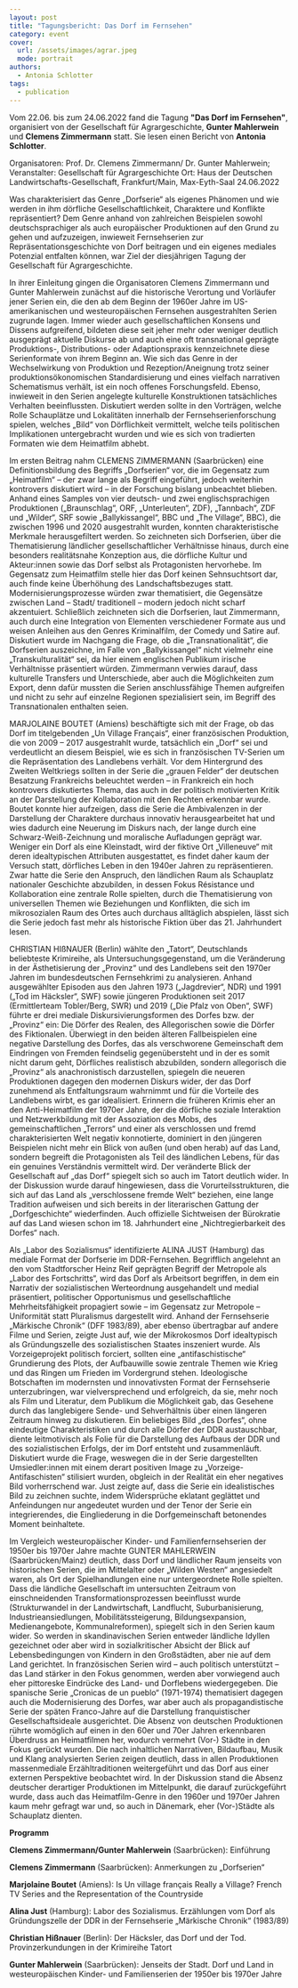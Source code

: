 ```yaml
---
layout: post
title: "Tagungsbericht: Das Dorf im Fernsehen"
category: event
cover:
  url: /assets/images/agrar.jpeg
  mode: portrait
authors:
  - Antonia Schlotter
tags:
  - publication
---
```


Vom 22.06. bis zum 24.06.2022 fand die Tagung **"Das Dorf im Fernsehen"**, organisiert von der Gesellschaft für Agrargeschichte, **Gunter Mahlerwein** und **Clemens Zimmermann** statt. Sie lesen einen Bericht von **Antonia Schlotter**.

<!-- more -->

Organisatoren: Prof. Dr. Clemens Zimmermann/ Dr. Gunter Mahlerwein; Veranstalter: Gesellschaft für Agrargeschichte
Ort: Haus der Deutschen Landwirtschafts-Gesellschaft, Frankfurt/Main, Max-Eyth-Saal
24.06.2022

Was charakterisiert das Genre „Dorfserie“ als eigenes Phänomen und wie werden in ihm dörfliche Gesellschaftlichkeit, Charaktere und Konflikte repräsentiert?
Dem Genre anhand von zahlreichen Beispielen sowohl deutschsprachiger als auch europäischer Produktionen auf den Grund zu gehen und aufzuzeigen, inwieweit Fernsehserien zur Repräsentationsgeschichte von Dorf beitragen und ein eigenes mediales Potenzial entfalten können, war Ziel der diesjährigen Tagung der Gesellschaft für Agrargeschichte.

In ihrer Einleitung gingen die Organisatoren Clemens Zimmermann und Gunter Mahlerwein zunächst auf die historische Verortung und Vorläufer jener Serien ein, die den ab dem Beginn der 1960er Jahre im US-amerikanischen und westeuropäischen Fernsehen ausgestrahlten Serien zugrunde lagen. Immer wieder auch gesellschaftlichen Konsens und Dissens aufgreifend, bildeten diese seit jeher mehr oder weniger deutlich ausgeprägt aktuelle Diskurse ab und auch eine oft transnational geprägte Produktions-, Distributions- oder Adaptionspraxis kennzeichnete diese Serienformate von ihrem Beginn an.
Wie sich das Genre in der Wechselwirkung von Produktion und Rezeption/Aneignung trotz seiner produktionsökonomischen Standardisierung und eines vielfach narrativen Schematismus verhält, ist ein noch offenes Forschungsfeld. Ebenso, inwieweit in den Serien angelegte kulturelle Konstruktionen tatsächliches Verhalten beeinflussten.
Diskutiert werden sollte in den Vorträgen, welche Rolle Schauplätze und Lokalitäten innerhalb der Fernsehserienforschung spielen, welches „Bild“ von Dörflichkeit vermittelt, welche teils politischen Implikationen untergebracht wurden und wie es sich von tradierten Formaten wie dem Heimatfilm abhebt.

Im ersten Beitrag nahm CLEMENS ZIMMERMANN (Saarbrücken) eine Definitionsbildung des Begriffs „Dorfserien“ vor, die im Gegensatz zum „Heimatfilm“ – der zwar lange als Begriff eingeführt, jedoch weiterhin kontrovers diskutiert wird – in der Forschung bislang unbeachtet blieben.
Anhand eines Samples von vier deutsch- und zwei englischsprachigen Produktionen („Braunschlag“, ORF, „Unterleuten“, ZDF), „Tannbach“, ZDF und „Wilder“, SRF sowie „Ballykissangel“, BBC und „The Village“, BBC), die zwischen 1996 und 2020 ausgestrahlt wurden, konnten charakteristische Merkmale herausgefiltert werden. So zeichneten sich Dorfserien, über die Thematisierung ländlicher gesellschaftlicher Verhältnisse hinaus, durch eine besonders realitätsnahe Konzeption aus, die dörfliche Kultur und Akteur:innen sowie das Dorf selbst als Protagonisten hervorhebe. Im Gegensatz zum Heimatfilm stelle hier das Dorf keinen Sehnsuchtsort dar, auch finde keine Überhöhung des Landschaftsbezuges statt. Modernisierungsprozesse würden zwar thematisiert, die Gegensätze zwischen Land – Stadt/ traditionell – modern jedoch nicht scharf akzentuiert. Schließlich zeichneten sich die Dorfserien, laut Zimmermann, auch durch eine Integration von Elementen verschiedener Formate aus und weisen Anleihen aus den Genres Kriminalfilm, der Comedy und Satire auf.
Diskutiert wurde im Nachgang die Frage, ob die „Transnationalität“, die Dorfserien auszeichne, im Falle von „Ballykissangel“ nicht vielmehr eine „Transkulturalität“ sei, da hier einem englischen Publikum irische Verhältnisse präsentiert würden. Zimmermann verwies darauf, dass kulturelle Transfers und Unterschiede, aber auch die Möglichkeiten zum Export, denn dafür mussten die Serien anschlussfähige Themen aufgreifen und nicht zu sehr auf einzelne Regionen spezialisiert sein, im Begriff des Transnationalen enthalten seien.


MARJOLAINE BOUTET (Amiens) beschäftigte sich mit der Frage, ob das Dorf im titelgebenden „Un Village Français“, einer französischen Produktion, die von 2009 – 2017 ausgestrahlt wurde, tatsächlich ein „Dorf“ sei und verdeutlicht an diesem Beispiel, wie es sich in französischen TV-Serien um die Repräsentation des Landlebens verhält. Vor dem Hintergrund des Zweiten Weltkriegs sollten in der Serie die „grauen Felder“ der deutschen Besatzung Frankreichs beleuchtet werden – in Frankreich ein hoch kontrovers diskutiertes Thema, das auch in der politisch motivierten Kritik an der Darstellung der Kollaboration mit den Rechten erkennbar wurde. Boutet konnte hier aufzeigen, dass die Serie die Ambivalenzen in der Darstellung der Charaktere durchaus innovativ herausgearbeitet hat und wies dadurch eine Neuerung im Diskurs nach, der lange durch eine Schwarz-Weiß-Zeichnung und moralische Aufladungen geprägt war. Weniger ein Dorf als eine Kleinstadt, wird der fiktive Ort „Villeneuve“ mit deren idealtypischen Attributen ausgestattet, es findet daher kaum der Versuch statt, dörfliches Leben in den 1940er Jahren zu repräsentieren.  
Zwar hatte die Serie den Anspruch, den ländlichen Raum als Schauplatz nationaler Geschichte abzubilden, in dessen Fokus Résistance und Kollaboration eine zentrale Rolle spielten, durch die Thematisierung von universellen Themen wie Beziehungen und Konflikten, die sich im mikrosozialen Raum des Ortes auch durchaus alltäglich abspielen, lässt sich die Serie jedoch fast mehr als historische Fiktion über das 21. Jahrhundert lesen.

CHRISTIAN HIßNAUER (Berlin) wählte den „Tatort“, Deutschlands beliebteste Krimireihe, als Untersuchungsgegenstand, um die Veränderung in der Ästhetisierung der „Provinz“ und des Landlebens seit den 1970er Jahren im bundesdeutschen Fernsehkrimi zu analysieren. Anhand ausgewählter Episoden aus den Jahren 1973 („Jagdrevier“, NDR) und 1991 („Tod im Häcksler“, SWF) sowie jüngeren Produktionen seit 2017 (Ermittlerteam Tobler/Berg, SWR) und 2019 („Die Pfalz von Oben“, SWF) führte er drei mediale Diskursivierungsformen des Dorfes bzw. der „Provinz“ ein: Die Dörfer des Realen, des Allegorischen sowie die Dörfer des Fiktionalen.
Überwiegt in den beiden älteren Fallbeispielen eine negative Darstellung des Dorfes, das als verschworene Gemeinschaft dem Eindringen von Fremden feindselig gegenübersteht und in der es somit nicht darum geht, Dörfliches realistisch abzubilden, sondern allegorisch die „Provinz“ als anachronistisch darzustellen, spiegeln die neueren Produktionen dagegen den modernen Diskurs wider, der das Dorf zunehmend als Entfaltungsraum wahrnimmt und für die Vorteile des Landlebens wirbt, es gar idealisiert.
Erinnern die früheren Krimis eher an den Anti-Heimatfilm der 1970er Jahre, der die dörfliche soziale Interaktion und Netzwerkbildung mit der Assoziation des Mobs, des gemeinschaftlichen „Terrors“ und einer als verschlossen und fremd charakterisierten Welt negativ konnotierte, dominiert in den jüngeren Beispielen nicht mehr ein Blick von außen (und oben herab) auf das Land, sondern begreift die Protagonisten als Teil des ländlichen Lebens, für das ein genuines Verständnis vermittelt wird. Der veränderte Blick der Gesellschaft auf „das Dorf“ spiegelt sich so auch im Tatort deutlich wider.
In der Diskussion wurde darauf hingewiesen, dass die Vorurteilsstrukturen, die sich auf das Land als „verschlossene fremde Welt“ beziehen, eine lange Tradition aufweisen und sich bereits in der literarischen Gattung der „Dorfgeschichte“ wiederfinden. Auch offizielle Sichtweisen der Bürokratie auf das Land wiesen schon im 18. Jahrhundert eine „Nichtregierbarkeit des Dorfes“ nach.


Als „Labor des Sozialismus“ identifizierte ALINA JUST (Hamburg) das mediale Format der Dorfserie im DDR-Fernsehen. Begrifflich angelehnt an den vom Stadtforscher Heinz Reif geprägten Begriff der Metropole als „Labor des Fortschritts“, wird das Dorf als Arbeitsort begriffen, in dem ein Narrativ der sozialistischen Werteordnung ausgehandelt und medial präsentiert, politischer Opportunismus und gesellschaftliche Mehrheitsfähigkeit propagiert sowie – im Gegensatz zur Metropole – Uniformität statt Pluralismus dargestellt wird.
Anhand der Fernsehserie „Märkische Chronik“ (DFF 1983/89), aber ebenso übertragbar auf andere Filme und Serien, zeigte Just auf, wie der Mikrokosmos Dorf idealtypisch als Gründungszelle des sozialistischen Staates inszeniert wurde. Als Vorzeigeprojekt politisch forciert, sollten eine „antifaschistische“ Grundierung des Plots, der Aufbauwille sowie zentrale Themen wie Krieg und das Ringen um Frieden im Vordergrund stehen. Ideologische Botschaften im modernsten und innovativsten Format der Fernsehserie unterzubringen, war vielversprechend und erfolgreich, da sie, mehr noch als Film und Literatur, dem Publikum die Möglichkeit gab, das Gesehene durch das langlebigere Sende- und Sehverhältnis über einen längeren Zeitraum hinweg zu diskutieren. Ein beliebiges Bild „des Dorfes“, ohne eindeutige Charakteristiken und durch alle Dörfer der DDR austauschbar, diente leitmotivisch als Folie für die Darstellung des Aufbaus der DDR und des sozialistischen Erfolgs, der im Dorf entsteht und zusammenläuft.
Diskutiert wurde die Frage, weswegen die in der Serie dargestellten Umsiedler:innen mit einem derart positiven Image zu „Vorzeige-Antifaschisten“ stilisiert wurden, obgleich in der Realität ein eher negatives Bild vorherrschend war. Just zeigte auf, dass die Serie ein idealistisches Bild zu zeichnen suchte, indem Widersprüche eklatant geglättet und Anfeindungen nur angedeutet wurden und der Tenor der Serie ein integrierendes, die Eingliederung in die Dorfgemeinschaft betonendes Moment beinhaltete.


Im Vergleich westeuropäischer Kinder- und Familienfernsehserien der 1950er bis 1970er Jahre machte GUNTER MAHLERWEIN (Saarbrücken/Mainz) deutlich, dass Dorf und ländlicher Raum jenseits von historischen Serien, die im Mittelalter oder „Wilden Westen“ angesiedelt waren, als Ort der Spielhandlungen eine nur untergeordnete Rolle spielten.
Dass die ländliche Gesellschaft im untersuchten Zeitraum von einschneidenden Transformationsprozessen beeinflusst wurde (Strukturwandel in der Landwirtschaft, Landflucht, Suburbanisierung, Industrieansiedlungen, Mobilitätssteigerung, Bildungsexpansion, Medienangebote, Kommunalreformen), spiegelt sich in den Serien kaum wider.
So werden in skandinavischen Serien entweder ländliche Idyllen gezeichnet oder aber wird in sozialkritischer Absicht der Blick auf Lebensbedingungen von Kindern in den Großstädten, aber nie auf dem Land gerichtet. In französischen Serien wird – auch politisch unterstützt – das Land stärker in den Fokus genommen, werden aber vorwiegend auch eher pittoreske Eindrücke des Land- und Dorflebens wiedergegeben. Die spanische Serie „Cronicas de un pueblo“ (1971-1974) thematisiert dagegen auch die Modernisierung des Dorfes, war aber auch als propagandistische Serie der späten Franco-Jahre auf die Darstellung franquistischer Gesellschaftsideale ausgerichtet. Die Absenz von deutschen Produktionen rührte womöglich auf einen in den 60er und 70er Jahren erkennbaren Überdruss an Heimatfilmen her, wodurch vermehrt (Vor-) Städte in den Fokus gerückt wurden.
Die nach inhaltlichen Narrativen, Bildaufbau, Musik und Klang analysierten Serien zeigen deutlich, dass in allen Produktionen massenmediale Erzähltraditionen weitergeführt und das Dorf aus einer externen Perspektive beobachtet wird.
In der Diskussion stand die Absenz deutscher derartiger Produktionen im Mittelpunkt, die darauf zurückgeführt wurde, dass auch das Heimatfilm-Genre in den 1960er und 1970er Jahren kaum mehr gefragt war und, so auch in Dänemark, eher (Vor-)Städte als Schauplatz dienten.


**Programm**

**Clemens Zimmermann/Gunter Mahlerwein** (Saarbrücken): Einführung   

**Clemens Zimmermann** (Saarbrücken): Anmerkungen zu „Dorfserien“

**Marjolaine Boutet** (Amiens): Is Un village français Really a Village? French TV Series and the Representation of the Countryside

**Alina Just** (Hamburg): Labor des Sozialismus. Erzählungen vom Dorf als Gründungszelle der DDR in der Fernsehserie „Märkische Chronik“ (1983/89)

**Christian Hißnauer** (Berlin): Der Häcksler, das Dorf und der Tod. Provinzerkundungen in der Krimireihe Tatort

**Gunter Mahlerwein** (Saarbrücken): Jenseits der Stadt. Dorf und Land in westeuropäischen Kinder- und Familienserien der 1950er bis 1970er Jahre
